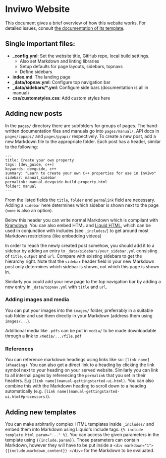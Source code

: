 # Inviwo Website
This document gives a brief overview of how this website works.
For detailed issues, consult [the documentation of its template](https://idratherbewriting.com/documentation-theme-jekyll/).
## Single important files:
- **_config.yml**: Set the website title, GitHub repo, local build settings.
    - Also set Markdown and linting libraries
    - Setup defaults for page layouts, sidebars, topnavs
    - Define sidebars
- **index.md**: The landing page
- **_data/topnav.yml**: Configure top navigation bar
- **_data/sidebars/*.yml**: Configure side bars (documentation is all in manual)
- **css/customstyles.css**: Add custom styles here

## Adding new posts
In the `pages/` directory there are subfolders for groups of pages. The hand-written documentation files and manuals go into `pages/manual/`, API docs in `pages/cppapi/` and `pages/pyapi/` respectively.
To create a new post, add a new Markdown file to the appropriate folder.
Each post has a header, similar to the following:
```
---
title: Create your own property
tags: [dev_guide, c++]
keywords: devguide, c++
summary: "Learn to create your own C++ properties for use in Inviwo"
sidebar: manual_sidebar
permalink: manual-devguide-build-property.html
folder: manual
---
```
From the listed fields the `title`, `folder` and `permalink` field are necessary. Adding a `sidebar` here determines which sidebar is shown next to the page (`none` is also an option).

Below this header you can write normal Markdown which is compilant with [Kramdown](https://kramdown.gettalong.org/index.html). You can also embed HTML and [Liquid HTML](https://shopify.github.io/liquid/basics/introduction/), which can be used in conjunction with includes (see `_includes/`) to get around most Markdown restrictions (like embedding videos)

In order to reach the newly created post somehow, you should add it to a sidebar by adding an entry to `_data/sidebars/your_sidebar.yml` consisting of `title`, `output` and `url`. Compare with existing sidebars to get the hierarchy right.
Note that the `sidebar` header field in your new Markdown post only determines which sidebar is shown, not which this page is shown in.

Similarly you could add your new page to the top navigation bar by adding a new entry in `_data/topnav.yml` with `title` and `url`.

### Adding images and media
You can put your images into the `images/` folder, preferrably in a suitable sub folder and use them directly in your Markdown (address them using `images/...`).

Additional media like `.pdfs` can be put in `media/` to be made downloadable through a link to `/media/.../file.pdf`

### References
You can reference markdown headings using links like so: `[link name](#heading)`. You can also get a direct link to a heading by clicking the link symbol next to your heading on your served website.
Similarly you can link to all internal pages by referencing the `permalink` that you set in their headers. E.g `[link name](manual-gettingstarted-ui.html)`. You can also combine this with the Markdown heading to scroll down to a heading automatically (e.g. `[link name](manual-gettingstarted-ui.html#processors)`).


## Adding new templates
You can make arbitrarily complex HTML templates inside `_includes/` and embed them into Markdown using Liquid's include tags: `{% include template.html param="..." %}`. You can access the given parameters in the template using `{{include.param}}`.
Those parameters can contain Markdown, however they will have to be put inside a `<div markdown="1"> {{include.markdown_content}} </div>` for the Markdown to be evaluated. 
